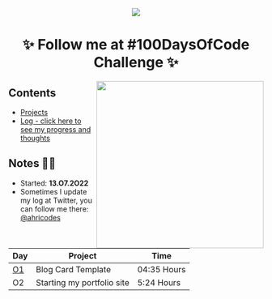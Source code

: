 <p align="center">
<img src="https://user-images.githubusercontent.com/108016103/178161168-b5788b12-0408-49ab-8fbb-4f31dbd3ac56.gif">
</p>

<h1 align="center">✨ Follow me at #100DaysOfCode Challenge ✨</h1>
<img src="https://i.pinimg.com/564x/47/6d/5f/476d5f9a67c4bb0850f6f8c792cfd296.jpg" height="330em" align="right">
<h2>Contents</h2>

* [Projects](https://github.com/ahristudies/100days-ofcode/tree/main/Projects)
* [Log - click here to see my progress and thoughts](https://github.com/ahristudies/100days-ofcode/blob/main/log.md)
<h2>Notes 💅🏻</h2>

* Started: **13.O7.2O22** 
* Sometimes I update my log at Twitter, you can follow me there: [@ahricodes](https://twitter.com/ahricodes)
<br><br>

|Day|Project|Time|
| -------- | ----------------- | -------- |
|[O1](https://github.com/ahristudies/100days-ofcode/tree/main/Projects/day-01)|Blog Card Template | 04:35 Hours |
|O2| Starting my portfolio site | 5:24 Hours |

